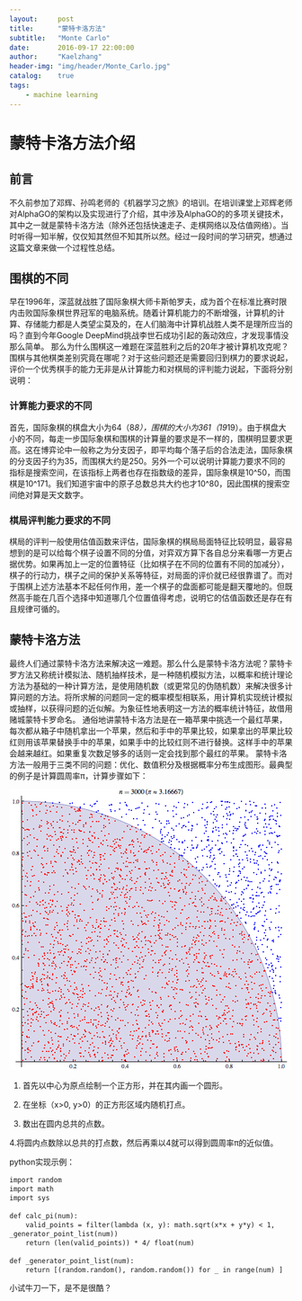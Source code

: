 ```yaml
---
layout:     post
title:      "蒙特卡洛方法"
subtitle:   "Monte Carlo"
date:       2016-09-17 22:00:00
author:     "Kaelzhang"
header-img: "img/header/Monte_Carlo.jpg"
catalog:    true
tags:
    - machine learning
---
```


# 蒙特卡洛方法介绍

## 前言

不久前参加了邓辉、孙鸣老师的《机器学习之旅》的培训。在培训课堂上邓辉老师对AlphaGO的架构以及实现进行了介绍，其中涉及AlphaGO的的多项关键技术，其中之一就是蒙特卡洛方法（除外还包括快速走子、走棋网络以及估值网络）。当时听得一知半解，仅仅知其然但不知其所以然。经过一段时间的学习研究，想通过这篇文章来做一个过程性总结。

## 围棋的不同

早在1996年，深蓝就战胜了国际象棋大师卡斯帕罗夫，成为首个在标准比赛时限内击败国际象棋世界冠军的电脑系统。随着计算机能力的不断增强，计算机的计算、存储能力都是人类望尘莫及的，在人们脑海中计算机战胜人类不是理所应当的吗？直到今年Google DeepMind挑战李世石成功引起的轰动效应，才发现事情没那么简单。
那么为什么围棋这一难题在深蓝胜利之后的20年才被计算机攻克呢？围棋与其他棋类差别究竟在哪呢？对于这些问题还是需要回归到棋力的要求说起，评价一个优秀棋手的能力无非是从计算能力和对棋局的评判能力说起，下面将分别说明：

### 计算能力要求的不同

首先，国际象棋的棋盘大小为64（8*8），围棋的大小为361（19*19）。由于棋盘大小的不同，每走一步国际象棋和围棋的计算量的要求是不一样的，围棋明显要求更高。这在博弈论中一般称之为分支因子，即平均每个落子后的合法走法，国际象棋的分支因子约为35，而围棋大约是250。另外一个可以说明计算能力要求不同的指标是搜索空间，在该指标上两者也存在指数级的差异，国际象棋是10^50，而围棋是10^171。我们知道宇宙中的原子总数总共大约也才10^80，因此围棋的搜索空间绝对算是天文数字。

### 棋局评判能力要求的不同

棋局的评判一般使用估值函数来评估，国际象棋的棋局局面特征比较明显，最容易想到的是可以给每个棋子设置不同的分值，对弈双方算下各自总分来看哪一方更占据优势。如果再加上一定的位置特征（比如棋子在不同的位置有不同的加减分），棋子的行动力，棋子之间的保护关系等特征，对局面的评价就已经很靠谱了。而对于围棋上述方法基本不起任何作用，差一个棋子的盘面都可能是翻天覆地的。但既然高手能在几百个选择中知道哪几个位置值得考虑，说明它的估值函数还是存在有且规律可循的。

## 蒙特卡洛方法

最终人们通过蒙特卡洛方法来解决这一难题。那么什么是蒙特卡洛方法呢？蒙特卡罗方法又称统计模拟法、随机抽样技术，是一种随机模拟方法，以概率和统计理论方法为基础的一种计算方法，是使用随机数（或更常见的伪随机数）来解决很多计算问题的方法。将所求解的问题同一定的概率模型相联系，用计算机实现统计模拟或抽样，以获得问题的近似解。为象征性地表明这一方法的概率统计特征，故借用赌城蒙特卡罗命名。
通俗地讲蒙特卡洛方法是在一箱苹果中挑选一个最红苹果，每次都从箱子中随机拿出一个苹果，然后和手中的苹果比较，如果拿出的苹果比较红则用该苹果替换手中的苹果，如果手中的比较红则不进行替换。这样手中的苹果会越来越红。如果重复次数足够多的话则一定会找到那个最红的苹果。
蒙特卡洛方法一般用于三类不同的问题：优化、数值积分及根据概率分布生成图形。最典型的例子是计算圆周率π，计算步骤如下：

![pi](/images/pi.gif "pi")

1. 首先以中心为原点绘制一个正方形，并在其内画一个圆形。

2. 在坐标（x>0, y>0）的正方形区域内随机打点。

3. 数出在圆内总共的点数。

4.将圆内点数除以总共的打点数，然后再乘以4就可以得到圆周率π的近似值。

python实现示例：

    import random
    import math
    import sys

    def calc_pi(num):
        valid_points = filter(lambda (x, y): math.sqrt(x*x + y*y) < 1, _generator_point_list(num))
        return (len(valid_points)) * 4/ float(num)

    def _generator_point_list(num):
        return [(random.random(), random.random()) for _ in range(num) ]

小试牛刀一下，是不是很酷？